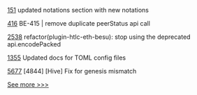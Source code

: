 
[151](https://github.com/hyperledger/anoncreds-spec/pull/151) updated notations section with new notations

[416](https://github.com/hyperledger-labs/blockchain-explorer/pull/416) BE-415 | remove duplicate peerStatus api call

[2538](https://github.com/hyperledger/cacti/pull/2538) refactor(plugin-htlc-eth-besu): stop using the deprecated api.encodePacked

[1355](https://github.com/hyperledger/besu-docs/pull/1355) Updated docs for TOML config files

[5677](https://github.com/hyperledger/besu/pull/5677) [4844] [Hive] Fix for genesis mismatch


[See more >>>](https://start-here.hyperledger.org/pull-requests)
